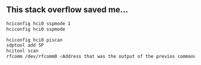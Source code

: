 ## This stack overflow saved me...
```bash
hciconfig hci0 sspmode 1
hciconfig hci0 sspmode

hciconfig hci0 piscan
sdptool add SP
hcitool scan
rfcomm /dev/rfcomm0 <Address that was the output of the previos command> 1 &

```